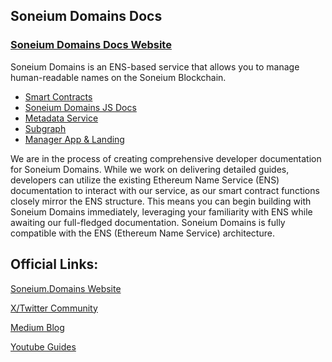 ## Soneium Domains Docs

### [Soneium Domains Docs Website](https://docs.soneium.domains)

Soneium Domains is an ENS-based service that allows you to manage human-readable names on the Soneium Blockchain.

- [Smart Contracts](https://github.com/soneium-domains/soneium-domains-smart-contract)
- [Soneium Domains JS Docs](https://github.com/soneium-domains/soneium-domains-js/tree/main/docs#soneium-domainsjs-documentation)
- [Metadata Service](https://github.com/soneium-domains/soneium-domains-metadata-service)
- [Subgraph](https://github.com/soneium-domains/soneium-domains-subgraph)
- [Manager App & Landing](https://github.com/soneium-domains/soneium-domains-app)

We are in the process of creating comprehensive developer documentation for Soneium Domains. While we work on delivering detailed guides, developers can utilize the existing Ethereum Name Service (ENS) documentation to interact with our service, as our smart contract functions closely mirror the ENS structure. This means you can begin building with Soneium Domains immediately, leveraging your familiarity with ENS while awaiting our full-fledged documentation. Soneium Domains is fully compatible with the ENS (Ethereum Name Service) architecture. 

## Official Links: 

[Soneium.Domains Website](https://soneium.domains)

[X/Twitter Community](https://x.com/soneium_domains)

[Medium Blog](https://medium.com/@soneiumdomains)

[Youtube Guides](https://www.youtube.com/@SoneiumDomains)


<!--
**soneium-domains/soneium-domains** is a ✨ _special_ ✨ repository because its `README.md` (this file) appears on your GitHub profile.

Here are some ideas to get you started:

- 🔭 I’m currently working on ...
- 🌱 I’m currently learning ...
- 👯 I’m looking to collaborate on ...
- 🤔 I’m looking for help with ...
- 💬 Ask me about ...
- 📫 How to reach me: ...
- 😄 Pronouns: ...
- ⚡ Fun fact: ...
-->
